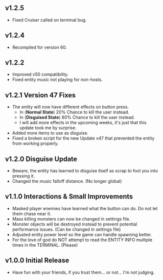 ## v1.2.5
- Fixed Cruiser called on terminal bug.

## v1.2.4
- Recompiled for version 60.

## v1.2.2
- Improved v50 compatibility.
- Fixed entity music not playing for non-hosts.

## v1.2.1 Version 47 Fixes
- The entity will now have different effects on button press.
  - In (**Normal State**) 20% Chance to kill the user instead.
  - In (**Disguised State**) 80% Chance to kill the user instead.
  - I will add more effects in the upcoming weeks, it's just that this update took me by surprise.
- Added more items to use as disguise.
- Fixed a broken script for the new Update v47 that prevented the entity from working properly.

## v1.2.0 Disguise Update
- Beware, the entity has learned to disguise itself as scrap to fool you into pressing it.
- Changed the music falloff distance. (No longer global)

## v1.1.0 Interactions & Small Improvements
- Masked player enemies have learned what the button can do. Do not let them chase near it.
- Mass killing monsters can now be changed in settings file.
- Monster objects will be destroyed instead to prevent potential performance issues. (Can be changed in settings file)
- Adjusted entity power level so the game can handle spawning better.
- For the love of god do NOT attempt to read the ENTITY INFO multiple times in the TERMINAL. (Please)

## v1.0.0 Initial Release
- Have fun with your friends, if you trust them... or not... I'm not judging.